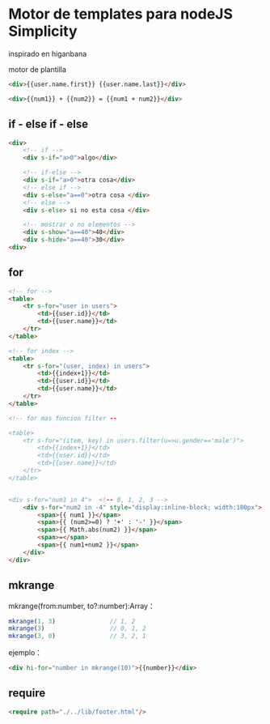 # Motor de templates para nodeJS Simplicity

inspirado en higanbana


motor de plantilla
```html
<div>{{user.name.first}} {{user.name.last}}</div>
```

```html
<div>{{num1}} + {{num2}} = {{num1 + num2}}</div>
```



## if - else if - else

```html
<div>
	<!-- if -->
	<div s-if="a>0">algo</div>

	<!-- if-else -->
	<div s-if="a>0">otra cosa</div>
	<!-- else if -->
	<div s-else="a==0">otra cosa </div>  
	<!-- else -->
	<div s-else> si no esta cosa </div>        

	<!-- mostrar o no elementos -->
	<div s-show="a==40">40</div>
	<div s-hide="a==40">30</div>
<div>
```


## for

```html
<!-- for -->
<table>
	<tr s-for="user in users">
		<td>{{user.id}}</td>
		<td>{{user.name}}</td>
	</tr>
</table>

<!-- for index -->
<table>
	<tr s-for="(user, index) in users">
		<td>{{index+1}}</td>
		<td>{{user.id}}</td>
		<td>{{user.name}}</td>
	</tr>
</table>

<!-- for mas funcion filter --

<table>
	<tr s-for="(item, key) in users.filter(u=>u.gender=='male')">
		<td>{{index+1}}</td>
		<td>{{user.id}}</td>
		<td>{{user.name}}</td>
	</tr>
</table>


<div s-for="num1 in 4">  <!-- 0, 1, 2, 3 -->
	<div s-for="num2 in -4" style="display:inline-block; width:100px"> 	<!-- 0, -1, -2, -3 -->
		<span>{{ num1 }}</span>
		<span>{{ (num2>=0) ? '+' : '-' }}</span>
		<span>{{ Math.abs(num2) }}</span>
		<span>=</span>
		<span>{{ num1+num2 }}</span>
	</div>
</div>

```

## mkrange

mkrange(from:number, to?:number):Array<number>：
```js
mkrange(1, 3)               // 1, 2
mkrange(3)                  // 0, 1, 2
mkrange(3, 0)               // 3, 2, 1
```

ejemplo：
```html
<div hi-for="number in mkrange(10)">{{number}}</div>
```



## require

```html
<require path="./../lib/footer.html"/>
```
